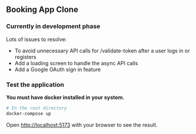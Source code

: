 ## Booking App Clone

### Currently in development phase

Lots of issues to resolve:

- To avoid unnecessary API calls for /validate-token after a user logs in or registers 
- Add a loading screen to handle the async API calls
- Add a Google OAuth sign in feature

### Test the application
<b>You must have docker installed in your system.</b>

```bash
# In the root directory
docker-compose up
```

Open [http://localhost:5173](http://localhost:5173) with your browser to see the result.
